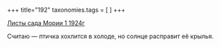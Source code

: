 +++
title="192"
taxonomies.tags = [
]
+++


[Листы сада Мории 1 1924г](/agni/1924)




Считаю — птичка хохлится в холоде, но солнце расправит её крылья.   


